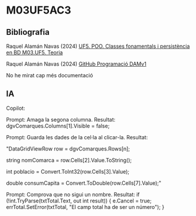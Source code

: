 # M03UF5AC3

## Bibliografia

Raquel Alamán Navas (2024) [UF5. POO. Classes fonamentals i persistència en BD M03.UF5. Teoria](https://docs.google.com/document/d/1JJhB0bqxqns69wKZyF-s8eacxkzv55gO-ez6QvXEvhw/edit)

Raquel Alamán Navas (2024) [GitHub Programació DAMv1](https://github.com/RaquelAlamanITB/bloc-programacio/blob/main/README.md)

No he mirat cap més documentació

## IA

Copilot:

Prompt: Amaga la segona columna. Resultat: dgvComarques.Columns[1].Visible = false;

Prompt: Guarda les dades de la cel·la al clicar-la. Resultat: 

"DataGridViewRow row = dgvComarques.Rows[n];

string nomComarca = row.Cells[2].Value.ToString();

int poblacio = Convert.ToInt32(row.Cells[3].Value);

double consumCapita = Convert.ToDouble(row.Cells[7].Value);"

Prompt: Comprova que no sigui un nombre. Resultat: 
if (!int.TryParse(txtTotal.Text, out int result)) { e.Cancel = true; errTotal.SetError(txtTotal, "El camp total ha de ser un número"); }
